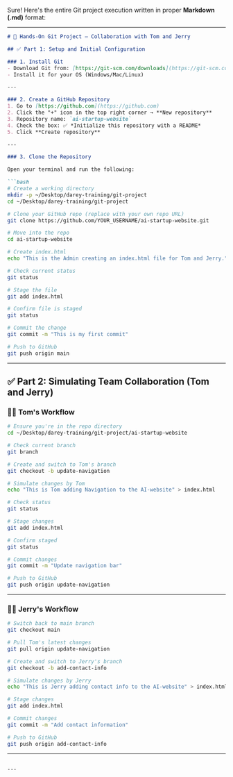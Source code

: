 Sure! Here's the entire Git project execution written in proper **Markdown (.md)** format:

---

```markdown
# 🚀 Hands-On Git Project – Collaboration with Tom and Jerry

## ✅ Part 1: Setup and Initial Configuration

### 1. Install Git
- Download Git from: [https://git-scm.com/downloads](https://git-scm.com/downloads)
- Install it for your OS (Windows/Mac/Linux)

---

### 2. Create a GitHub Repository
1. Go to [https://github.com](https://github.com)
2. Click the "+" icon in the top right corner → **New repository**
3. Repository name: `ai-startup-website`
4. Check the box: ✅ *Initialize this repository with a README*
5. Click **Create repository**

---

### 3. Clone the Repository

Open your terminal and run the following:

```bash
# Create a working directory
mkdir -p ~/Desktop/darey-training/git-project
cd ~/Desktop/darey-training/git-project

# Clone your GitHub repo (replace with your own repo URL)
git clone https://github.com/YOUR_USERNAME/ai-startup-website.git

# Move into the repo
cd ai-startup-website

# Create index.html
echo "This is the Admin creating an index.html file for Tom and Jerry." > index.html

# Check current status
git status

# Stage the file
git add index.html

# Confirm file is staged
git status

# Commit the change
git commit -m "This is my first commit"

# Push to GitHub
git push origin main
```

---

## ✅ Part 2: Simulating Team Collaboration (Tom and Jerry)

### 👨‍💻 Tom's Workflow

```bash
# Ensure you're in the repo directory
cd ~/Desktop/darey-training/git-project/ai-startup-website

# Check current branch
git branch

# Create and switch to Tom's branch
git checkout -b update-navigation

# Simulate changes by Tom
echo "This is Tom adding Navigation to the AI-website" > index.html

# Check status
git status

# Stage changes
git add index.html

# Confirm staged
git status

# Commit changes
git commit -m "Update navigation bar"

# Push to GitHub
git push origin update-navigation
```

---

### 👨‍💻 Jerry's Workflow

```bash
# Switch back to main branch
git checkout main

# Pull Tom's latest changes
git pull origin update-navigation

# Create and switch to Jerry's branch
git checkout -b add-contact-info

# Simulate changes by Jerry
echo "This is Jerry adding contact info to the AI-website" > index.html

# Stage changes
git add index.html

# Commit changes
git commit -m "Add contact information"

# Push to GitHub
git push origin add-contact-info
```

---


```

---

